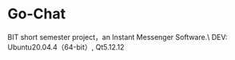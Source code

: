 # Go-Chat
BIT short semester project，an Instant Messenger Software.\\
DEV: Ubuntu20.04.4（64-bit）, Qt5.12.12
